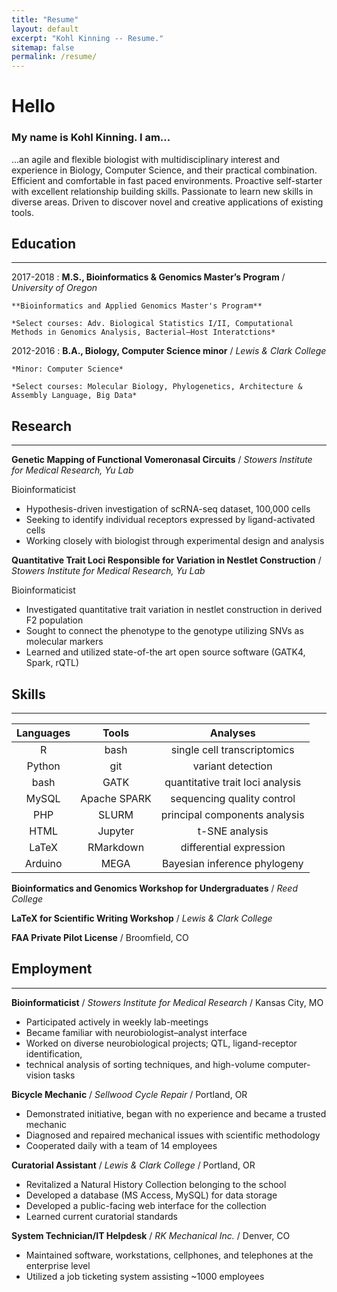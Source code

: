 ```yaml
---
title: "Resume"
layout: default
excerpt: "Kohl Kinning -- Resume."
sitemap: false
permalink: /resume/
---
```


# Hello
### My name is Kohl Kinning. I am...

...an agile and flexible biologist with multidisciplinary interest and experience in Biology, Computer Science, and their practical combination. Efficient and comfortable in fast paced environments. Proactive self-starter with excellent relationship building skills. Passionate to learn new skills in diverse areas. Driven to discover novel and creative applications of existing tools.

## Education
---

2017-2018
:   **M.S., Bioinformatics & Genomics Master’s Program** / *University of Oregon*

    **Bioinformatics and Applied Genomics Master's Program**

    *Select courses: Adv. Biological Statistics I/II, Computational Methods in Genomics Analysis, Bacterial–Host Interatctions*

2012-2016
:   **B.A., Biology, Computer Science minor** / *Lewis & Clark College* 

    *Minor: Computer Science*
    
    *Select courses: Molecular Biology, Phylogenetics, Architecture & Assembly Language, Big Data*

## Research
---

**Genetic Mapping of Functional Vomeronasal Circuits** / *Stowers Institute for Medical Research, Yu Lab*

Bioinformaticist

+ Hypothesis-driven investigation of scRNA-seq dataset, 100,000 cells
+ Seeking to identify individual receptors expressed by ligand-activated cells
+ Working closely with biologist through experimental design and analysis


**Quantitative Trait Loci Responsible for Variation in Nestlet Construction** / *Stowers Institute for Medical Research, Yu Lab*

Bioinformaticist

+ Investigated quantitative trait variation in nestlet construction in derived F2 population
+ Sought to connect the phenotype to the genotype utilizing SNVs as molecular markers
+ Learned and utilized state-of-the art open source software (GATK4, Spark, rQTL)

## Skills
---

| Languages | Tools         | Analyses                         |
|:---------:|:-------------:|:--------------------------------:|
| R         | bash          | single cell transcriptomics      |
| Python    | git           | variant detection                |
| bash      | GATK          | quantitative trait loci analysis |
| MySQL     | Apache SPARK  | sequencing quality control       |
| PHP       | SLURM         | principal components analysis    |
| HTML      | Jupyter       | t-SNE analysis                   |
| LaTeX     | RMarkdown     | differential expression          |
| Arduino   | MEGA          | Bayesian inference phylogeny     |

   
**Bioinformatics and Genomics Workshop for Undergraduates** / *Reed College*

**LaTeX for Scientific Writing Workshop** / *Lewis & Clark College*

**FAA Private Pilot License** / Broomfield, CO

## Employment
---
**Bioinformaticist** / *Stowers Institute for Medical Research* / Kansas City, MO

+ Participated actively in weekly lab-meetings
+ Became familiar with neurobiologist–analyst interface
+ Worked on diverse neurobiological projects; QTL, ligand-receptor identification, 
+ technical analysis of sorting techniques, and high-volume computer-vision tasks

**Bicycle Mechanic** / *Sellwood Cycle Repair* / Portland, OR

+ Demonstrated initiative, began with no experience and became a trusted mechanic
+ Diagnosed and repaired mechanical issues with scientific methodology
+ Cooperated daily with a team of 14 employees

**Curatorial Assistant** / *Lewis & Clark College* / Portland, OR

+ Revitalized a Natural History Collection belonging to the school
+ Developed a database (MS Access, MySQL) for data storage
+ Developed a public-facing web interface for the collection
+ Learned current curatorial standards

**System Technician/IT Helpdesk** / *RK Mechanical Inc.* / Denver, CO

+ Maintained software, workstations, cellphones, and telephones at the enterprise level
+ Utilized a job ticketing system assisting ~1000 employees

